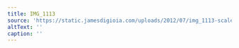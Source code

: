 ```yaml
---
title: IMG_1113
source: 'https://static.jamesdigioia.com/uploads/2012/07/img_1113-scaled.jpg'
altText: ''
caption: ''
---
```


